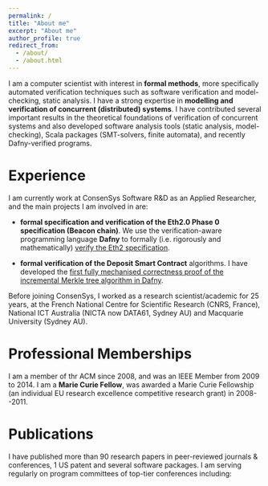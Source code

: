 ```yaml
---
permalink: /
title: "About me"
excerpt: "About me"
author_profile: true
redirect_from: 
  - /about/
  - /about.html
---
```


I am a computer scientist with interest in **formal methods**,  more specifically automated verification techniques such as software verification and model-checking, static analysis. 
I have a strong expertise in **modelling and verification of concurrent (distributed) systems**.
I have contributed several important results in the theoretical foundations of verification of concurrent systems and also developed software analysis tools (static analysis, model-checking), Scala packages (SMT-solvers, finite automata), and recently Dafny-verified programs.

Experience
=========

I am currently work at ConsenSys Software R&D as an Applied Researcher, and the main projects I am involved in are:

- **formal specification and verification of the Eth2.0 Phase 0 specification (Beacon chain)**. We use the verification-aware programming language **Dafny** to formally (i.e. rigorously and mathematically) [verify the  Eth2 specification](https://github.com/ConsenSys/eth2.0-dafny).

- **formal verification of the Deposit Smart Contract** algorithms. I have developed the [first fully mechanised correctness proof of the incremental Merkle tree algorithm in Dafny](https://github.com/ConsenSys/deposit-sc-dafny).

Before joining ConsenSys, I worked as a research scientist/academic for 25 years, at the French National Centre for Scientific Research (CNRS, France), National ICT Australia (NICTA now DATA61, Sydney AU) and Macquarie University (Sydney AU). 

Professional Memberships
======

I am a member of thr ACM since 2008, and was an IEEE Member from 2009 to 2014.
I am a **Marie Curie Fellow**, was awarded a Marie Curie Fellowship (an individual EU research excellence competitive research grant) in 2008--2011. 

Publications
=====
I have published more than 90 research papers in peer-reviewed journals & conferences, 1 US patent and several software packages.
I am serving regularly on program committees of top-tier conferences including:
